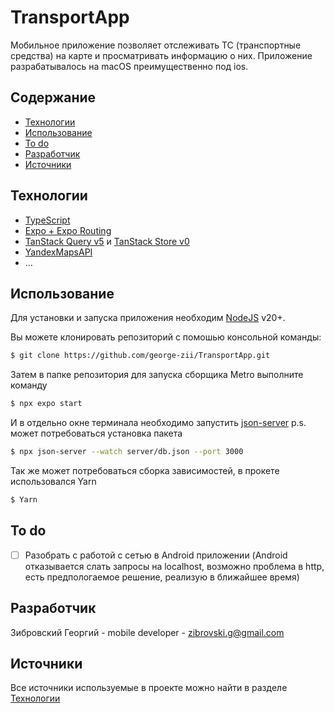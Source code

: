 # TransportApp
Мобильное приложение позволяет отслеживать ТС (транспортные средства) на карте и просматривать информацию о них. Приложение разрабатывалось на macOS преимущественно под ios. 

## Содержание
- [Технологии](#технологии)
- [Использование](#использование)
- [To do](#to-do)
- [Разработчик](#разработчик)
- [Источники](#источники)

## Технологии
- [TypeScript](https://www.typescriptlang.org/)
- [Expo + Expo Routing](https://docs.expo.dev/)
- [TanStack Query v5](https://tanstack.com/query/latest/docs/react/overview) и [TanStack Store v0](https://tanstack.com/store/latest/docs/overview)
- [YandexMapsAPI](https://yandex.ru/dev/jsapi30/doc/ru/quickstart)
- ...

## Использование 
Для установки и запуска приложения необходим [NodeJS](https://nodejs.org/) v20+.

Вы можете клонировать репозиторий с помошью консольной команды:
```sh
$ git clone https://github.com/george-zii/TransportApp.git
```
Затем в папке репозитория для запуска сборщика Metro выполните команду
```sh
$ npx expo start
```
И в отдельно окне терминала необходимо запустить [json-server](https://github.com/typicode/json-server#getting-started)
p.s. может потребоваться установка пакета
```sh
$ npx json-server --watch server/db.json --port 3000
```
Так же может потребоваться сборка зависимостей, в прокете использовался Yarn
```sh
$ Yarn
```

## To do
- [ ] Разобрать с работой с сетью в Android приложении (Android отказывается слать запросы на localhost, возможно проблема в http, есть предпологаемое решение, реализую в ближайшее время)

## Разработчик
Зибровский Георгий - mobile developer - zibrovski.g@gmail.com

## Источники
Все источники используемые в проекте можно найти в разделе [Технологии](#технологии)
